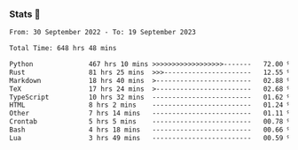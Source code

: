 ### Stats 👋
<!--START_SECTION:waka-->

```txt
From: 30 September 2022 - To: 19 September 2023

Total Time: 648 hrs 48 mins

Python              467 hrs 10 mins >>>>>>>>>>>>>>>>>>-------   72.00 %
Rust                81 hrs 25 mins  >>>----------------------   12.55 %
Markdown            18 hrs 40 mins  >------------------------   02.88 %
TeX                 17 hrs 24 mins  >------------------------   02.68 %
TypeScript          10 hrs 32 mins  -------------------------   01.62 %
HTML                8 hrs 2 mins    -------------------------   01.24 %
Other               7 hrs 14 mins   -------------------------   01.11 %
Crontab             5 hrs 5 mins    -------------------------   00.78 %
Bash                4 hrs 18 mins   -------------------------   00.66 %
Lua                 3 hrs 49 mins   -------------------------   00.59 %
```

<!--END_SECTION:waka-->

<!--
**buhaytza2005/buhaytza2005** is a ✨ _special_ ✨ repository because its `README.md` (this file) appears on your GitHub profile.

Here are some ideas to get you started:

- 🔭 I’m currently working on ...
- 🌱 I’m currently learning ...
- 👯 I’m looking to collaborate on ...
- 🤔 I’m looking for help with ...
- 💬 Ask me about ...
- 📫 How to reach me: ...
- 😄 Pronouns: ...
- ⚡ Fun fact: ...
-->


